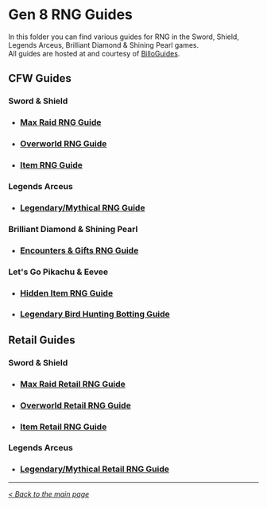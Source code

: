 # Gen 8 RNG Guides

In this folder you can find various guides for RNG in the Sword, Shield, Legends Arceus, Brilliant Diamond & Shining Pearl games.<br>
All guides are hosted at and courtesy of [BilloGuides](https://billo-guides.github.io/).

## CFW Guides
### Sword & Shield
- ### [Max Raid RNG Guide](https://billo-guides.github.io/cfw/swsh/raid)
- ### [Overworld RNG Guide](https://billo-guides.github.io/cfw/swsh/overworld)
- ### [Item RNG Guide](https://billo-guides.github.io/cfw/swsh/item/)<br>

### Legends Arceus
- ### [Legendary/Mythical RNG Guide](https://billo-guides.github.io/cfw/la/general/)<br>

### Brilliant Diamond & Shining Pearl
- ### [Encounters & Gifts RNG Guide](https://billo-guides.github.io/cfw/bdsp/)<br>

### Let's Go Pikachu & Eevee
- ### [Hidden Item RNG Guide](https://billo-guides.github.io/cfw/lgpe/item)
- ### [Legendary Bird Hunting Botting Guide](https://billo-guides.github.io/cfw/lgpe/bird-watching)<br>

## Retail Guides
### Sword & Shield
- ### [Max Raid Retail RNG Guide](https://billo-guides.github.io/retail/swsh/raid)
- ### [Overworld Retail RNG Guide](https://billo-guides.github.io/retail/swsh/overworld)
- ### [Item Retail RNG Guide](https://billo-guides.github.io/retail/swsh/item/)<br>

### Legends Arceus
- ### [Legendary/Mythical Retail RNG Guide](https://billo-guides.github.io/retail/la/legendary)

***
_[< Back to the main page](https://github.com/Wi-Fi-Labs/Labs-Guides)_